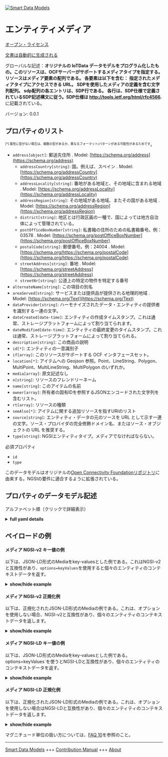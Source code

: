 <!-- 10-Header -->    
[![Smart Data Models](https://smartdatamodels.org/wp-content/uploads/2022/01/SmartDataModels_logo.png "Logo")](https://smartdatamodels.org)    
エンティティメディア    
==========<!-- /10-Header -->    
<!-- 15-License -->    
[オープン・ライセンス](https://github.com/smart-data-models//dataModel.OCF/blob/master/Media/LICENSE.md)    
[文書は自動的に生成される](https://docs.google.com/presentation/d/e/2PACX-1vTs-Ng5dIAwkg91oTTUdt8ua7woBXhPnwavZ0FxgR8BsAI_Ek3C5q97Nd94HS8KhP-r_quD4H0fgyt3/pub?start=false&loop=false&delayms=3000#slide=id.gb715ace035_0_60)    
<!-- /15-License -->    
<!-- 20-Description -->    
グローバルな記述：**オリジナルの IoTData データモデルをプログラム化したもの。このリソースは、OCFサーバーがサポートするメディアタイプを指定する。リソースはメディア要素の配列である。  各要素は以下を含む：     指定されたメディアタイプにアクセスできる URL。     SDPを使用したメディアの定義を含む文字列配列。     sdp配列の各エントリは、SDP行である。     各行は、SDP仕様で定義されているSDP記述構文に従う。SDP仕様は http://tools.ietf.org/html/rfc4566.** に記載されている。    
バージョン: 0.0.1    
<!-- /20-Description -->    
<!-- 30-PropertiesList -->    
## プロパティのリスト    
<sup><sub>[*] 属性に型がない場合は、複数の型があるか、異なるフォーマット/パターンがある可能性があるためです</sub></sup>。    
- `address[object]`: 郵送先住所  . Model: [https://schema.org/address](https://schema.org/address)	- `addressCountry[string]`: 国。例えば、スペイン  . Model: [https://schema.org/addressCountry](https://schema.org/addressCountry)    
	- `addressLocality[string]`: 番地がある地域と、その地域に含まれる地域  . Model: [https://schema.org/addressLocality](https://schema.org/addressLocality)    
	- `addressRegion[string]`: その地域がある地域、またその国がある地域  . Model: [https://schema.org/addressRegion](https://schema.org/addressRegion)    
	- `district[string]`: 地区とは行政区画の一種で、国によっては地方自治体によって管理されている。      
	- `postOfficeBoxNumber[string]`: 私書箱の住所のための私書箱番号。例：03578  . Model: [https://schema.org/postOfficeBoxNumber](https://schema.org/postOfficeBoxNumber)    
	- `postalCode[string]`: 郵便番号。例：24004  . Model: [https://schema.org/https://schema.org/postalCode](https://schema.org/https://schema.org/postalCode)    
	- `streetAddress[string]`: 番地  . Model: [https://schema.org/streetAddress](https://schema.org/streetAddress)    
	- `streetNr[string]`: 公道上の特定の物件を特定する番号      
- `alternateName[string]`: この項目の別名  - `areaServed[string]`: サービスまたは提供品が提供される地理的地域  . Model: [https://schema.org/Text](https://schema.org/Text)- `dataProvider[string]`: ハーモナイズされたデータ・エンティティの提供者を識別する一連の文字。  - `dateCreated[date-time]`: エンティティの作成タイムスタンプ。これは通常、ストレージプラットフォームによって割り当てられます。  - `dateModified[date-time]`: エンティティの最終変更のタイムスタンプ。これは通常、ストレージプラットフォームによって割り当てられる。  - `description[string]`: この商品の説明  - `id[*]`: エンティティの一意識別子  - `if[array]`: このリソースがサポートする OCF インタフェースセット。  - `location[*]`: アイテムへの Geojson 参照。Point、LineString、Polygon、MultiPoint、MultiLineString、MultiPolygon のいずれか。  - `media[array]`: 原文記述なし  - `n[string]`: リソースのフレンドリーネーム  - `name[string]`: このアイテムの名前  - `owner[array]`: 所有者の固有IDを参照するJSONエンコードされた文字列を含むリスト。  - `rt[array]`: リソースの種類  - `seeAlso[*]`: アイテムに関する追加リソースを指すURIのリスト  - `source[string]`: エンティティ・データの元のソースを URL として示す一連の文字。ソース・プロバイダの完全修飾ドメイン名、またはソース・オブジェクトの URL を推奨する。  - `type[string]`: NGSIエンティティタイプ。メディアでなければならない。  <!-- /30-PropertiesList -->    
<!-- 35-RequiredProperties -->    
必須プロパティ    
- `id`  - `type`  <!-- /35-RequiredProperties -->    
<!-- 40-RequiredProperties -->    
このデータモデルはオリジナルの[Open Connectivity Foundationリポジトリ](https://github.com/openconnectivityfoundation/IoTDataModels)に由来する。NGSIの要件に適合するように拡張されている。    
<!-- /40-RequiredProperties -->    
<!-- 50-DataModelHeader -->    
## プロパティのデータモデル記述    
アルファベット順（クリックで詳細表示）    
<!-- /50-DataModelHeader -->    
<!-- 60-ModelYaml -->    
<details><summary><strong>full yaml details</strong></summary>      
```yaml    
Media:      
  description: 'Smart Data Models Program adaptation of the original IoTData data Models. This Resource specifies the media types that an OCF Server supports. The resource is an array of media elements.  Each element contains:     A URL at which the specified media type can be accessed.     A string array containing the definition of the media using SDP.     Each entry in the sdp array is an SDP line.     Each line shall follow the SDP description syntax as defined in the SDP specification. The SDP specification can be found at http://tools.ietf.org/html/rfc4566.'      
  properties:      
    address:      
      description: The mailing address      
      properties:      
        addressCountry:      
          description: 'The country. For example, Spain'      
          type: string      
          x-ngsi:      
            model: https://schema.org/addressCountry      
            type: Property      
        addressLocality:      
          description: 'The locality in which the street address is, and which is in the region'      
          type: string      
          x-ngsi:      
            model: https://schema.org/addressLocality      
            type: Property      
        addressRegion:      
          description: 'The region in which the locality is, and which is in the country'      
          type: string      
          x-ngsi:      
            model: https://schema.org/addressRegion      
            type: Property      
        district:      
          description: 'A district is a type of administrative division that, in some countries, is managed by the local government'      
          type: string      
          x-ngsi:      
            type: Property      
        postOfficeBoxNumber:      
          description: 'The post office box number for PO box addresses. For example, 03578'      
          type: string      
          x-ngsi:      
            model: https://schema.org/postOfficeBoxNumber      
            type: Property      
        postalCode:      
          description: 'The postal code. For example, 24004'      
          type: string      
          x-ngsi:      
            model: https://schema.org/https://schema.org/postalCode      
            type: Property      
        streetAddress:      
          description: The street address      
          type: string      
          x-ngsi:      
            model: https://schema.org/streetAddress      
            type: Property      
        streetNr:      
          description: Number identifying a specific property on a public street      
          type: string      
          x-ngsi:      
            type: Property      
      type: object      
      x-ngsi:      
        model: https://schema.org/address      
        type: Property      
    alternateName:      
      description: An alternative name for this item      
      type: string      
      x-ngsi:      
        type: Property      
    areaServed:      
      description: The geographic area where a service or offered item is provided      
      type: string      
      x-ngsi:      
        model: https://schema.org/Text      
        type: Property      
    dataProvider:      
      description: A sequence of characters identifying the provider of the harmonised data entity      
      type: string      
      x-ngsi:      
        type: Property      
    dateCreated:      
      description: Entity creation timestamp. This will usually be allocated by the storage platform      
      format: date-time      
      type: string      
      x-ngsi:      
        type: Property      
    dateModified:      
      description: Timestamp of the last modification of the entity. This will usually be allocated by the storage platform      
      format: date-time      
      type: string      
      x-ngsi:      
        type: Property      
    description:      
      description: A description of this item      
      type: string      
      x-ngsi:      
        type: Property      
    id:      
      anyOf:      
        - description: Identifier format of any NGSI entity      
          maxLength: 256      
          minLength: 1      
          pattern: ^[\w\-\.\{\}\$\+\*\[\]`|~^@!,:\\]+$      
          type: string      
          x-ngsi:      
            type: Property      
        - description: Identifier format of any NGSI entity      
          format: uri      
          type: string      
          x-ngsi:      
            type: Property      
      description: Unique identifier of the entity      
      x-ngsi:      
        type: Property      
    if:      
      description: The OCF Interface set supported by this Resource.      
      items:      
        enum:      
          - oic.if.a      
          - oic.if.s      
          - oic.if.baseline      
        type: string      
      minItems: 2      
      readOnly: true      
      type: array      
      uniqueItems: true      
      x-ngsi:      
        type: Property      
    location:      
      description: 'Geojson reference to the item. It can be Point, LineString, Polygon, MultiPoint, MultiLineString or MultiPolygon'      
      oneOf:      
        - description: Geojson reference to the item. Point      
          properties:      
            bbox:      
              items:      
                type: number      
              minItems: 4      
              type: array      
            coordinates:      
              items:      
                type: number      
              minItems: 2      
              type: array      
            type:      
              enum:      
                - Point      
              type: string      
          required:      
            - type      
            - coordinates      
          title: GeoJSON Point      
          type: object      
          x-ngsi:      
            type: GeoProperty      
        - description: Geojson reference to the item. LineString      
          properties:      
            bbox:      
              items:      
                type: number      
              minItems: 4      
              type: array      
            coordinates:      
              items:      
                items:      
                  type: number      
                minItems: 2      
                type: array      
              minItems: 2      
              type: array      
            type:      
              enum:      
                - LineString      
              type: string      
          required:      
            - type      
            - coordinates      
          title: GeoJSON LineString      
          type: object      
          x-ngsi:      
            type: GeoProperty      
        - description: Geojson reference to the item. Polygon      
          properties:      
            bbox:      
              items:      
                type: number      
              minItems: 4      
              type: array      
            coordinates:      
              items:      
                items:      
                  items:      
                    type: number      
                  minItems: 2      
                  type: array      
                minItems: 4      
                type: array      
              type: array      
            type:      
              enum:      
                - Polygon      
              type: string      
          required:      
            - type      
            - coordinates      
          title: GeoJSON Polygon      
          type: object      
          x-ngsi:      
            type: GeoProperty      
        - description: Geojson reference to the item. MultiPoint      
          properties:      
            bbox:      
              items:      
                type: number      
              minItems: 4      
              type: array      
            coordinates:      
              items:      
                items:      
                  type: number      
                minItems: 2      
                type: array      
              type: array      
            type:      
              enum:      
                - MultiPoint      
              type: string      
          required:      
            - type      
            - coordinates      
          title: GeoJSON MultiPoint      
          type: object      
          x-ngsi:      
            type: GeoProperty      
        - description: Geojson reference to the item. MultiLineString      
          properties:      
            bbox:      
              items:      
                type: number      
              minItems: 4      
              type: array      
            coordinates:      
              items:      
                items:      
                  items:      
                    type: number      
                  minItems: 2      
                  type: array      
                minItems: 2      
                type: array      
              type: array      
            type:      
              enum:      
                - MultiLineString      
              type: string      
          required:      
            - type      
            - coordinates      
          title: GeoJSON MultiLineString      
          type: object      
          x-ngsi:      
            type: GeoProperty      
        - description: Geojson reference to the item. MultiLineString      
          properties:      
            bbox:      
              items:      
                type: number      
              minItems: 4      
              type: array      
            coordinates:      
              items:      
                items:      
                  items:      
                    items:      
                      type: number      
                    minItems: 2      
                    type: array      
                  minItems: 4      
                  type: array      
                type: array      
              type: array      
            type:      
              enum:      
                - MultiPolygon      
              type: string      
          required:      
            - type      
            - coordinates      
          title: GeoJSON MultiPolygon      
          type: object      
          x-ngsi:      
            type: GeoProperty      
      x-ngsi:      
        type: GeoProperty      
    media:      
      description: No original description was available      
      items:      
        properties:      
          sdp:      
            description: 'The array of strings, one per SDP line.'      
            items:      
              description: SDP media or attribute line      
              type: string      
            type: array      
          url:      
            description: The url for the media instance.      
            type: string      
        type: object      
      type: array      
      x-ngsi:      
        type: Property      
    n:      
      description: Friendly name of the Resource      
      maxLength: 64      
      readOnly: true      
      type: string      
      x-ngsi:      
        type: Property      
    name:      
      description: The name of this item      
      type: string      
      x-ngsi:      
        type: Property      
    owner:      
      description: A List containing a JSON encoded sequence of characters referencing the unique Ids of the owner(s)      
      items:      
        anyOf:      
          - description: Identifier format of any NGSI entity      
            maxLength: 256      
            minLength: 1      
            pattern: ^[\w\-\.\{\}\$\+\*\[\]`|~^@!,:\\]+$      
            type: string      
            x-ngsi:      
              type: Property      
          - description: Identifier format of any NGSI entity      
            format: uri      
            type: string      
            x-ngsi:      
              type: Property      
        description: Unique identifier of the entity      
        x-ngsi:      
          type: Property      
      type: array      
      x-ngsi:      
        type: Property      
    rt:      
      description: The Resource Type.      
      items:      
        enum:      
          - oic.r.media      
        maxLength: 64      
        type: string      
      minItems: 1      
      readOnly: true      
      type: array      
      uniqueItems: true      
      x-ngsi:      
        type: Property      
    seeAlso:      
      description: list of uri pointing to additional resources about the item      
      oneOf:      
        - items:      
            format: uri      
            type: string      
          minItems: 1      
          type: array      
        - format: uri      
          type: string      
      x-ngsi:      
        type: Property      
    source:      
      description: 'A sequence of characters giving the original source of the entity data as a URL. Recommended to be the fully qualified domain name of the source provider, or the URL to the source object'      
      type: string      
      x-ngsi:      
        type: Property      
    type:      
      description: NGSI entity type. It has to be Media      
      enum:      
        - Media      
      type: string      
      x-ngsi:      
        type: Property      
  required:      
    - id      
    - type      
  type: object      
  x-derived-from: https://github.com/OpenInterConnect/IoTDataModels/blob/master/MediaResURI.swagger.json      
  x-disclaimer: 'Redistribution and use in source and binary forms, with or without modification, are permitted  provided that the license conditions are met. Copyleft (c) 2022 Contributors to Smart Data Models Program'      
  x-license-url: https://github.com/smart-data-models/dataModel.OCF/blob/master/Media/LICENSE.md      
  x-model-schema: https://smart-data-models.github.io/dataModel.IoTDataModels/Media/schema.json      
  x-model-tags: OCF      
  x-version: 0.0.1      
```    
</details>      
<!-- /60-ModelYaml -->    
<!-- 70-MiddleNotes -->    
<!-- /70-MiddleNotes -->    
<!-- 80-Examples -->    
## ペイロードの例    
#### メディア NGSI-v2 キー値の例    
以下は、JSON-LD形式のMediaをkey-valuesとした例である。これはNGSI-v2と互換性があり、`options=keyValues`を使用すると個々のエンティティのコンテキストデータを返す。    
<details><summary><strong>show/hide example</strong></summary>      
```json  
{  
  "id": "urn:ngsi-ld:Media:id:KMUP:25040035",  
  "dateCreated": "2021-04-11T05:34:39Z",  
  "dateModified": "1982-02-12T20:54:43Z",  
  "source": "Shoulder bad yet five. Character church certainly activity fire.",  
  "name": "Science treat support arm identify t",  
  "alternateName": "Same never character you bank thank capital. Tough point force blood.",  
  "description": "Point woman open similar indicate available. National score thousand future discuss create. Development woman authority sea tell.",  
  "dataProvider": "Stand good claim economy think remember. Arm water have consider Mrs.",  
  "owner": [  
    "urn:ngsi-ld:Media:items:ZEFZ:21408276",  
    "urn:ngsi-ld:Media:items:OOXY:12879420"  
  ],  
  "seeAlso": [  
    "urn:ngsi-ld:Media:items:CBWT:71662128"  
  ],  
  "location": {  
    "type": "Point",  
    "coordinates": [  
      -9.1899865,  
      -8.895685  
    ]  
  },  
  "address": {  
    "streetAddress": "Music why game however recently big. South half most three situation. Blood side without policy case upon nearly imagine.",  
    "addressLocality": "Star key over. Floor parent here part tax everybody sometimes. Worry next concern try receive almost.",  
    "addressRegion": "Return ask prove within. Back budget manager know their treat month. La",  
    "addressCountry": "Air job pull.",  
    "postalCode": "Red number kind defense conference kitchen. Ok receive ago listen.",  
    "postOfficeBoxNumber": "Through wall include again. Yet manager of low.",  
    "streetNr": "At feeling oil purpose agent. Most similar available mouth position. Approach significant plant already ten receive employee yard.",  
    "district": "Society various view "  
  },  
  "areaServed": "Six political phone grow dream. Inside enjoy total near appear market catch certainly.",  
  "rt": [  
    "oic.r.media"  
  ],  
  "media": [  
    {  
      "sdp": [  
        "Half item our nor past. Success soldier reveal surface. Be by few ",  
        "Billion box set song production hard those dinner. Prove end author plan unit finally."  
      ],  
      "url": "History couple Republican us right perhaps none. Last position concern. Either along me bit loss."  
    },  
    {  
      "sdp": [  
        "Authorit",  
        "Continue figure project quickly church."  
      ],  
      "url": "Thank quickly education only rate usually hot. Door century range drug bank myself. Customer must interesting build pick collection."  
    }  
  ],  
  "n": "Value impro",  
  "if": [  
    "oic.if.baseline",  
    "oic.if.s"  
  ],  
  "type": "Media"  
}  
```  
</details>    
#### メディア NGSI-v2 正規化例    
以下は、正規化されたJSON-LD形式のMediaの例である。これは、オプションを使用しない場合、NGSI-v2と互換性があり、個々のエンティティのコンテキストデータを返します。    
<details><summary><strong>show/hide example</strong></summary>      
```json  
{  
  "id": "urn:ngsi-ld:Media:id:KMUP:25040035",  
  "dateCreated": {  
    "type": "DateTime",  
    "value": "2021-04-11T05:34:39Z"  
  },  
  "dateModified": {  
    "type": "DateTime",  
    "value": "1982-02-12T20:54:43Z"  
  },  
  "source": {  
    "type": "Text",  
    "value": "Shoulder bad yet five. Character church certainly activity fire."  
  },  
  "name": {  
    "type": "Text",  
    "value": "Science treat support arm identify t"  
  },  
  "alternateName": {  
    "type": "Text",  
    "value": "Same never character you bank thank capital. Tough point force blood."  
  },  
  "description": {  
    "type": "Text",  
    "value": "Point woman open similar indicate available. National score thousand future discuss create. Development woman authority sea tell."  
  },  
  "dataProvider": {  
    "type": "Text",  
    "value": "Stand good claim economy think remember. Arm water have consider Mrs."  
  },  
  "owner": {  
    "type": "StructuredValue",  
    "value": [  
      "urn:ngsi-ld:Media:items:ZEFZ:21408276",  
      "urn:ngsi-ld:Media:items:OOXY:12879420"  
    ]  
  },  
  "seeAlso": {  
    "type": "StructuredValue",  
    "value": [  
      "urn:ngsi-ld:Media:items:CBWT:71662128"  
    ]  
  },  
  "location": {  
    "type": "geo:json",  
    "value": {  
      "type": "Point",  
      "coordinates": [  
        -9.1899865,  
        -8.895685  
      ]  
    }  
  },  
  "address": {  
    "type": "StructuredValue",  
    "value": {  
      "streetAddress": "Music why game however recently big. South half most three situation. Blood side without policy case upon nearly imagine.",  
      "addressLocality": "Star key over. Floor parent here part tax everybody sometimes. Worry next concern try receive almost.",  
      "addressRegion": "Return ask prove within. Back budget manager know their treat month. La",  
      "addressCountry": "Air job pull.",  
      "postalCode": "Red number kind defense conference kitchen. Ok receive ago listen.",  
      "postOfficeBoxNumber": "Through wall include again. Yet manager of low.",  
      "streetNr": "At feeling oil purpose agent. Most similar available mouth position. Approach significant plant already ten receive employee yard.",  
      "district": "Society various view "  
    }  
  },  
  "areaServed": {  
    "type": "Text",  
    "value": "Six political phone grow dream. Inside enjoy total near appear market catch certainly."  
  },  
  "rt": {  
    "type": "StructuredValue",  
    "value": [  
      "oic.r.media"  
    ]  
  },  
  "media": {  
    "type": "StructuredValue",  
    "value": [  
      {  
        "sdp": [  
          "Half item our nor past. Success soldier reveal surface. Be by few ",  
          "Billion box set song production hard those dinner. Prove end author plan unit finally."  
        ],  
        "url": "History couple Republican us right perhaps none. Last position concern. Either along me bit loss."  
      },  
      {  
        "sdp": [  
          "Authorit",  
          "Continue figure project quickly church."  
        ],  
        "url": "Thank quickly education only rate usually hot. Door century range drug bank myself. Customer must interesting build pick collection."  
      }  
    ]  
  },  
  "n": {  
    "type": "Text",  
    "value": "Value impro"  
  },  
  "if": {  
    "type": "StructuredValue",  
    "value": [  
      "oic.if.baseline",  
      "oic.if.s"  
    ]  
  },  
  "type": "Media"  
}  
```  
</details>    
#### メディア NGSI-LD キー値の例    
以下は、JSON-LD形式のMediaをkey-valuesとした例である。options=keyValues`を使うとNGSI-LDと互換性があり、個々のエンティティのコンテキストデータを返す。    
<details><summary><strong>show/hide example</strong></summary>      
```json  
{  
  "id": "urn:ngsi-ld:Media:id:KMUP:25040035",  
  "dateCreated": "2021-04-11T05:34:39Z",  
  "dateModified": "1982-02-12T20:54:43Z",  
  "source": "Shoulder bad yet five. Character church certainly activity fire.",  
  "name": "Science treat support arm identify t",  
  "alternateName": "Same never character you bank thank capital. Tough point force blood.",  
  "description": "Point woman open similar indicate available. National score thousand future discuss create. Development woman authority sea tell.",  
  "dataProvider": "Stand good claim economy think remember. Arm water have consider Mrs.",  
  "owner": [  
    "urn:ngsi-ld:Media:items:ZEFZ:21408276",  
    "urn:ngsi-ld:Media:items:OOXY:12879420"  
  ],  
  "seeAlso": [  
    "urn:ngsi-ld:Media:items:CBWT:71662128"  
  ],  
  "location": {  
    "type": "Point",  
    "coordinates": [  
      -9.1899865,  
      -8.895685  
    ]  
  },  
  "address": {  
    "streetAddress": "Music why game however recently big. South half most three situation. Blood side without policy case upon nearly imagine.",  
    "addressLocality": "Star key over. Floor parent here part tax everybody sometimes. Worry next concern try receive almost.",  
    "addressRegion": "Return ask prove within. Back budget manager know their treat month. La",  
    "addressCountry": "Air job pull.",  
    "postalCode": "Red number kind defense conference kitchen. Ok receive ago listen.",  
    "postOfficeBoxNumber": "Through wall include again. Yet manager of low.",  
    "streetNr": "At feeling oil purpose agent. Most similar available mouth position. Approach significant plant already ten receive employee yard.",  
    "district": "Society various view "  
  },  
  "areaServed": "Six political phone grow dream. Inside enjoy total near appear market catch certainly.",  
  "rt": [  
    "oic.r.media"  
  ],  
  "media": [  
    {  
      "sdp": [  
        "Half item our nor past. Success soldier reveal surface. Be by few ",  
        "Billion box set song production hard those dinner. Prove end author plan unit finally."  
      ],  
      "url": "History couple Republican us right perhaps none. Last position concern. Either along me bit loss."  
    },  
    {  
      "sdp": [  
        "Authorit",  
        "Continue figure project quickly church."  
      ],  
      "url": "Thank quickly education only rate usually hot. Door century range drug bank myself. Customer must interesting build pick collection."  
    }  
  ],  
  "n": "Value impro",  
  "if": [  
    "oic.if.baseline",  
    "oic.if.s"  
  ],  
  "type": "Media",  
  "@context": [  
    "https://smartdatamodels.org/context.jsonld"  
  ]  
}  
```  
</details>    
#### メディア NGSI-LD 正規化例    
以下は、正規化されたJSON-LD形式のMediaの例である。これは、オプションを使用しない場合はNGSI-LDと互換性があり、個々のエンティティのコンテキストデータを返します。    
<details><summary><strong>show/hide example</strong></summary>      
```json  
{  
    "id": "urn:ngsi-ld:Media:id:KMUP:25040035",  
    "dateCreated": {  
        "type": "Property",  
        "value": {  
            "@type": "DateTime",  
            "@value": "2021-04-11T05:34:39Z"  
        }  
    },  
    "dateModified": {  
        "type": "Property",  
        "value": {  
            "@type": "DateTime",  
            "@value": "1982-02-12T20:54:43Z"  
        }  
    },  
    "source": {  
        "type": "Property",  
        "value": "Shoulder bad yet five. Character church certainly activity fire."  
    },  
    "name": {  
        "type": "Property",  
        "value": "Science treat support arm identify t"  
    },  
    "alternateName": {  
        "type": "Property",  
        "value": "Same never character you bank thank capital. Tough point force blood."  
    },  
    "description": {  
        "type": "Property",  
        "value": "Point woman open similar indicate available. National score thousand future discuss create. Development woman authority sea tell."  
    },  
    "dataProvider": {  
        "type": "Property",  
        "value": "Stand good claim economy think remember. Arm water have consider Mrs."  
    },  
    "owner": {  
        "type": "Property",  
        "value": [  
            "urn:ngsi-ld:Media:items:ZEFZ:21408276",  
            "urn:ngsi-ld:Media:items:OOXY:12879420"  
        ]  
    },  
    "seeAlso": {  
        "type": "Property",  
        "value": [  
            "urn:ngsi-ld:Media:items:CBWT:71662128"  
        ]  
    },  
    "location": {  
        "type": "GeoProperty",  
        "value": {  
            "type": "Point",  
            "coordinates": [  
                -9.1899865,  
                -8.895685  
            ]  
        }  
    },  
    "address": {  
        "type": "Property",  
        "value": {  
            "streetAddress": "Music why game however recently big. South half most three situation. Blood side without policy case upon nearly imagine.",  
            "addressLocality": "Star key over. Floor parent here part tax everybody sometimes. Worry next concern try receive almost.",  
            "addressRegion": "Return ask prove within. Back budget manager know their treat month. La",  
            "addressCountry": "Air job pull.",  
            "postalCode": "Red number kind defense conference kitchen. Ok receive ago listen.",  
            "postOfficeBoxNumber": "Through wall include again. Yet manager of low.",  
            "streetNr": "At feeling oil purpose agent. Most similar available mouth position. Approach significant plant already ten receive employee yard.",  
            "district": "Society various view "  
        }  
    },  
    "areaServed": {  
        "type": "Property",  
        "value": "Six political phone grow dream. Inside enjoy total near appear market catch certainly."  
    },  
    "rt": {  
        "type": "Property",  
        "value": [  
            "oic.r.media"  
        ]  
    },  
    "media": {  
        "type": "Property",  
        "value": [  
            {  
                "sdp": [  
                    "Half item our nor past. Success soldier reveal surface. Be by few ",  
                    "Billion box set song production hard those dinner. Prove end author plan unit finally."  
                ],  
                "url": "History couple Republican us right perhaps none. Last position concern. Either along me bit loss."  
            },  
            {  
                "sdp": [  
                    "Authorit",  
                    "Continue figure project quickly church."  
                ],  
                "url": "Thank quickly education only rate usually hot. Door century range drug bank myself. Customer must interesting build pick collection."  
            }  
        ]  
    },  
    "n": {  
        "type": "Property",  
        "value": "Value impro"  
    },  
    "if": {  
        "type": "Property",  
        "value": [  
            "oic.if.baseline",  
            "oic.if.s"  
        ]  
    },  
    "type": "Media",  
    "@context": [  
        "https://smartdatamodels.org/context.jsonld"  
    ]  
}  
```  
</details><!-- /80-Examples -->    
<!-- 90-FooterNotes -->    
<!-- /90-FooterNotes -->    
<!-- 95-Units -->    
マグニチュード単位の扱い方については、[FAQ 10](https://smartdatamodels.org/index.php/faqs/)を参照のこと。    
<!-- /95-Units -->    
<!-- 97-LastFooter -->    
---    
[Smart Data Models](https://smartdatamodels.org) +++ [Contribution Manual](https://bit.ly/contribution_manual) +++ [About](https://bit.ly/Introduction_SDM)<!-- /97-LastFooter -->    
